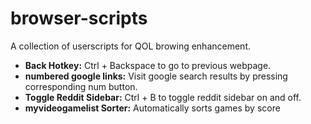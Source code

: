 # browser-scripts
A collection of userscripts for QOL browing enhancement. 

* **Back Hotkey:** Ctrl + Backspace to go to previous webpage.
* **numbered google links:** Visit google search results by pressing corresponding num button.
* **Toggle Reddit Sidebar:** Ctrl + B to toggle reddit sidebar on and off.
* **myvideogamelist Sorter:** Automatically sorts games by score
